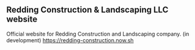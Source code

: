 ## Redding Construction & Landscaping LLC website

Official website for Redding Construction and Landscaping company. (in development) https://redding-construction.now.sh
